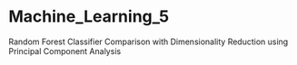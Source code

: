 # Machine_Learning_5
Random Forest Classifier Comparison with Dimensionality Reduction using Principal Component Analysis 
